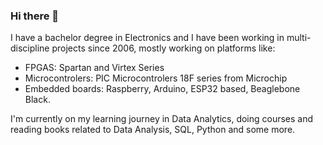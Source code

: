 ### Hi there 👋

I have a bachelor degree in Electronics and I have been working in multi-discipline projects since 2006, mostly working on platforms like:

- FPGAS: Spartan and Virtex Series
- Microcontrolers: PIC Microcontrolers 18F series from Microchip
- Embedded boards: Raspberry, Arduino, ESP32 based, Beaglebone Black.
  
I'm currently on my learning journey in Data Analytics, doing courses and reading books related to Data Analysis, SQL, Python and some more.

<!--
**jcKarurosu/jcKarurosu** is a ✨ _special_ ✨ repository because its `README.md` (this file) appears on your GitHub profile.

Here are some ideas to get you started:

- 🔭 I’m currently working on ...
- 🌱 I’m currently learning ...
- 👯 I’m looking to collaborate on ...
- 🤔 I’m looking for help with ...
- 💬 Ask me about ...
- 📫 How to reach me: ...
- 😄 Pronouns: ...
- ⚡ Fun fact: ...
-->
